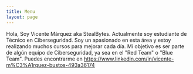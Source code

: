 ```yaml
---
title: Menu
layout: page
---
```

Hola, Soy Vicente Márquez aka StealBytes. Actualmente soy estudiante de Técnico en Ciberseguridad. Soy un apasionado en esta área y estoy realizando muchos cursos para mejorar cada día. Mi objetivo es ser parte de algún equipo de Ciberseguridad, ya sea en el "Red Team" o "Blue Team". Puedes encontrarme en https://www.linkedin.com/in/vicente-m%C3%A1rquez-bustos-493a36174
